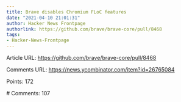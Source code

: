 ```yaml
---
title: Brave disables Chromium FLoC features
date: "2021-04-10 21:01:31"
author: Hacker News Frontpage
authorlink: https://github.com/brave/brave-core/pull/8468
tags:
- Hacker-News-Frontpage
---
```


<p>Article URL: <a href="https://github.com/brave/brave-core/pull/8468">https://github.com/brave/brave-core/pull/8468</a></p>
<p>Comments URL: <a href="https://news.ycombinator.com/item?id=26765084">https://news.ycombinator.com/item?id=26765084</a></p>
<p>Points: 172</p>
<p># Comments: 107</p>
